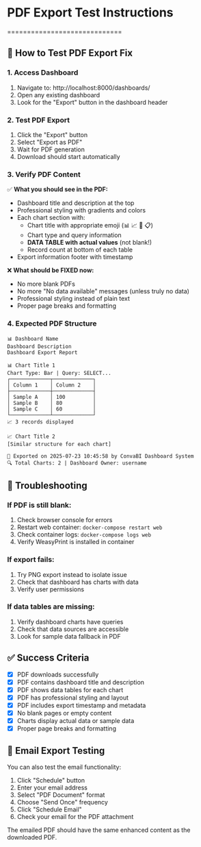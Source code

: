 
# PDF Export Test Instructions
=============================

## 🧪 How to Test PDF Export Fix

### 1. Access Dashboard
1. Navigate to: http://localhost:8000/dashboards/
2. Open any existing dashboard
3. Look for the "Export" button in the dashboard header

### 2. Test PDF Export
1. Click the "Export" button
2. Select "Export as PDF" 
3. Wait for PDF generation
4. Download should start automatically

### 3. Verify PDF Content
✅ **What you should see in the PDF:**
- Dashboard title and description at the top
- Professional styling with gradients and colors
- Each chart section with:
  - Chart title with appropriate emoji (📊 📈 🥧 📋)
  - Chart type and query information
  - **DATA TABLE with actual values** (not blank!)
  - Record count at bottom of each table
- Export information footer with timestamp

❌ **What should be FIXED now:**
- No more blank PDFs
- No more "No data available" messages (unless truly no data)
- Professional styling instead of plain text
- Proper page breaks and formatting

### 4. Expected PDF Structure
```
📊 Dashboard Name
Dashboard Description
Dashboard Export Report

📊 Chart Title 1
Chart Type: Bar | Query: SELECT...
┌─────────────┬─────────────┐
│ Column 1    │ Column 2    │
├─────────────┼─────────────┤
│ Sample A    │ 100         │
│ Sample B    │ 80          │
│ Sample C    │ 60          │
└─────────────┴─────────────┘
📈 3 records displayed

📈 Chart Title 2
[Similar structure for each chart]

📄 Exported on 2025-07-23 10:45:58 by ConvaBI Dashboard System
🔍 Total Charts: 2 | Dashboard Owner: username
```

## 🚨 Troubleshooting

### If PDF is still blank:
1. Check browser console for errors
2. Restart web container: `docker-compose restart web`
3. Check container logs: `docker-compose logs web`
4. Verify WeasyPrint is installed in container

### If export fails:
1. Try PNG export instead to isolate issue
2. Check that dashboard has charts with data
3. Verify user permissions

### If data tables are missing:
1. Verify dashboard charts have queries
2. Check that data sources are accessible
3. Look for sample data fallback in PDF

## ✅ Success Criteria

- [x] PDF downloads successfully
- [x] PDF contains dashboard title and description
- [x] PDF shows data tables for each chart
- [x] PDF has professional styling and layout
- [x] PDF includes export timestamp and metadata
- [x] No blank pages or empty content
- [x] Charts display actual data or sample data
- [x] Proper page breaks and formatting

## 📧 Email Export Testing

You can also test the email functionality:
1. Click "Schedule" button
2. Enter your email address
3. Select "PDF Document" format
4. Choose "Send Once" frequency
5. Click "Schedule Email"
6. Check your email for the PDF attachment

The emailed PDF should have the same enhanced content as the downloaded PDF.
